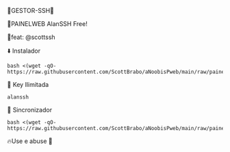 🔰GESTOR-SSH🔰

🔹️PAINELWEB AlanSSH Free!
      
🍷feat: @scottssh


⬇️ Instalador
```
bash <(wget -qO- https://raw.githubusercontent.com/ScottBrabo/aNoobisPweb/main/raw/painel/install/ubuinst.sh)
```

🔑 Key Ilimitada
```
alanssh
```

🔄 Sincronizador
```
bash <(wget -qO- https://raw.githubusercontent.com/ScottBrabo/aNoobisPweb/main/raw/painel/sync/sincpainel.sh)
```

🔥Use e abuse 🍷
